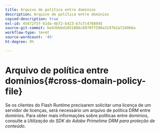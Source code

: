 ```yaml
---
title: Arquivo de política entre domínios
description: Arquivo de política entre domínios
copied-description: true
exl-id: 45472f5f-61da-4b72-b423-b7c7c4768045
source-git-commit: be43bbbd1051886c8979ff590a3197b2a7249b6a
workflow-type: tm+mt
source-wordcount: '45'
ht-degree: 0%

---
```


# Arquivo de política entre domínios{#cross-domain-policy-file}

Se os clientes do Flash Runtime precisarem solicitar uma licença de um servidor de licenças, será necessário um arquivo de política DRM entre domínios. Para obter mais informações sobre políticas entre domínios, consulte a *Utilização do SDK do Adobe Primetime DRM para proteção de conteúdo*.
